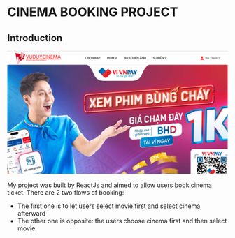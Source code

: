 # CINEMA BOOKING PROJECT

## Introduction

<img src="./Img/HomePage.png">

My project was built by ReactJs and aimed to allow users book cinema ticket. There are 2 two flows of booking:

- The first one is to let users select movie first and select cinema afterward
- The other one is opposite: the users choose cinema first and then select movie.
